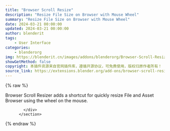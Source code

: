 ```yaml
---
title: "Browser Scroll Resize"
description: "Resize File Size on Browser with Mouse Wheel"
summary: "Resize File Size on Browser with Mouse Wheel"
date: 2024-03-21 00:00:00
updated: 2024-03-21 00:00:00
author: blenderit
tags: 
    - User Interface
categories:
    - blenderorg
img: https://blenderit.cn/images/addons/blenderorg/Browser-Scroll-Resizer-main.png
showGetMethod: false
copyright: 本插件资源来自官网插件库，遵循开源协议，可免费使用，版权归原作者所有！
source_link: https://extensions.blender.org/add-ons/browser-scroll-resize/
---
```


{% raw %}
<section id="about" class="mt-3">
            <div class="box style-rich-text">
              <p>Browser Scroll Resizer adds a shortcut for quickly resize File and Asset Browser using the wheel on the mouse.</p>

            </div>
          </section>
<div style="display: none">blenderorg</div>
{% endraw %}